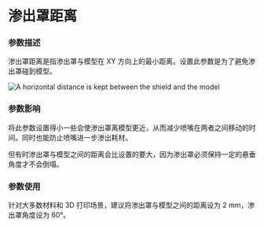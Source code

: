 渗出罩距离
====
### **参数描述**
渗出罩距离是指渗出罩与模型在 XY 方向上的最小距离。设置此参数是为了避免渗出罩碰到模型。

![A horizontal distance is kept between the shield and the model](../images/ooze_shield.svg)

### **参数影响**
将此参数设置得小一些会使渗出罩离模型更近，从而减少喷嘴在两者之间移动的时间。同时也能防止喷嘴进一步渗出耗材。

但有时渗出罩与模型之间的距离会比设置的要大，因为渗出罩必须保持一定的悬垂角度才不会倒塌。 

### **参数使用**
针对大多数材料和 3D 打印场景，建议将渗出罩与模型之间的距离设为 2 mm，渗出罩角度设为 60°。